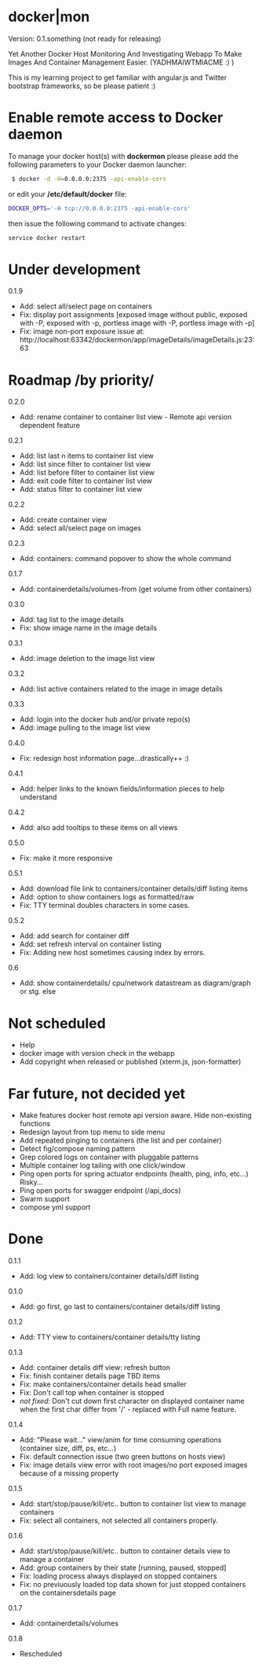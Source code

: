 docker|mon
==========

Version: 0.1.something (not ready for releasing)

Yet Another Docker Host Monitoring And Investigating Webapp To Make Images And Container Management Easier. (YADHMAIWTMIACME :) )  


This is my learning project to get familiar with angular.js and Twitter bootstrap frameworks, so be please patient :) 

Enable remote access to Docker daemon
=====================================

To manage your docker host(s) with **dockermon** please please add the following parameters to your Docker daemon launcher:

```bash
 $ docker -d -H=0.0.0.0:2375 -api-enable-cors
```

or edit your **/etc/default/docker** file:

```bash
DOCKER_OPTS='-H tcp://0.0.0.0:2375 -api-enable-cors'
```

then issue the following command to activate changes:
```bash
service docker restart
```
Under development
=====================

0.1.9
- Add: select all/select page on containers 
- Fix: display port assignments [exposed image without public, exposed with -P, exposed with -p, portless image with -P, portless image with -p]
- Fix: image non-port exposure issue at: http://localhost:63342/dockermon/app/imageDetails/imageDetails.js:23:63


Roadmap /by priority/
=====================

0.2.0
- Add: rename container to container list view - Remote api version dependent feature

0.2.1
- Add: list last n items to container list view
- Add: list since filter to container list view 
- Add: list before filter to container list view 
- Add: exit code filter to container list view 
- Add: status filter to container list view

0.2.2
- Add: create container view
- Add: select all/select page on images 

0.2.3
- Add: containers: command popover to show the whole command

0.1.7
  - Add: containerdetails/volumes-from (get volume from other containers)

0.3.0
- Add: tag list to the image details
- Fix: show image name in the image details

0.3.1
- Add: image deletion to the image list view

0.3.2
- Add: list active containers related to the image in image details

0.3.3
- Add: login into the docker hub and/or private repo(s) 
- Add: image pulling to the image list view

0.4.0
- Fix: redesign host information page...drastically++ :)

0.4.1
- Add: helper links to the known fields/information pieces to help understand

0.4.2
- Add: also add tooltips to these items on all views

0.5.0
- Fix: make it more responsive

0.5.1
- Add: download file link to containers/container details/diff listing items
- Add: option to show containers logs as formatted/raw 
- Fix: TTY terminal doubles characters in some cases.  

0.5.2 
- Add: add search for container diff
- Add: set refresh interval on container listing
- Fix: Adding new host sometimes causing index by errors.

0.6
 - Add: show containerdetails/ cpu/network datastream as diagram/graph or stg. else 



Not scheduled
=============
- Help
- docker image with version check in the webapp
- Add copyright when released or published (xterm.js, json-formatter)

Far future, not decided yet
===========================
- Make features docker host remote api version aware. Hide non-existing functions
- Redesign layout from top menu to side menu
- Add repeated pinging to containers (the list and per container)
- Detect fig/compose naming pattern
- Grep colored logs on container with pluggable patterns
- Multiple container log tailing with one click/window
- Ping open ports for spring actuator endpoints (health, ping, info, etc...) Risky...
- Ping open ports for swagger endpoint (/api_docs)
- Swarm support
- compose yml support

Done
====

0.1.1
- Add: log view to containers/container details/diff listing

0.1.0
- Add: go first, go last to containers/container details/diff listing

0.1.2
- Add: TTY view to containers/container details/tty listing

0.1.3 
- Add: container details diff view: refresh button 
- Fix: finish container details page TBD items
- Fix: make containers/container details head smaller
- Fix: Don't call top when container is stopped
- *not fixed*: Don't cut down first character on displayed container name when the first char differ from '/' - replaced with Full name feature.

0.1.4
- Add: "Please wait..." view/anim for time consuming operations (container size, diff, ps, etc...)
- Fix: default connection issue (two green buttons on hosts view)
- Fix: image details view error with root images/no port exposed images because of a missing property

0.1.5
- Add: start/stop/pause/kill/etc.. button to container list view to manage containers
- Fix: select all containers, not selected all containers properly.

0.1.6
- Add: start/stop/pause/kill/etc.. button to container details view to manage a container
- Add: group containers by their state [running, paused, stopped]
- Fix: loading process always displayed on stopped containers
- Fix: no previuously loaded top data shown for just stopped containers on the containersdetails page

0.1.7
- Add: containerdetails/volumes
  
0.1.8
- Rescheduled